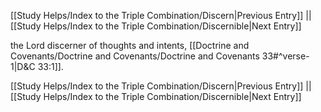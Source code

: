 [[Study Helps/Index to the Triple Combination/Discern|Previous Entry]]  ||  [[Study Helps/Index to the Triple Combination/Discernible|Next Entry]]

 the Lord discerner of thoughts and intents, [[Doctrine and Covenants/Doctrine and Covenants/Doctrine and Covenants 33#^verse-1|D&C 33:1]].

[[Study Helps/Index to the Triple Combination/Discern|Previous Entry]]  ||  [[Study Helps/Index to the Triple Combination/Discernible|Next Entry]]